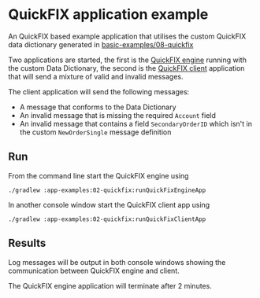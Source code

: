 # QuickFIX application example

An QuickFIX based example application that utilises the custom QuickFIX data dictionary generated in
[basic-examples/08-quickfix](../../basic-examples/08-quickfix)

Two applications are started, the first is the [QuickFIX engine](./src/main/java/org/example/orchestra/QuickFixEngineDataDictionaryApp.java)
running with the custom Data Dictionary, the second is the [QuickFIX client](./src/main/java/org/example/orchestra/QuickFixClientDataDictionaryApp.java)
application that will send a mixture of valid and invalid messages.

The client application will send the following messages:

* A message that conforms to the Data Dictionary
* An invalid message that is missing the required `Account` field
* An invalid message that contains a field `SecondaryOrderID` which isn't in the custom `NewOrderSingle` message
  definition

## Run

From the command line start the QuickFIX engine using

```
./gradlew :app-examples:02-quickfix:runQuickFixEngineApp
```

In another console window start the QuickFIX client app using

```
./gradlew :app-examples:02-quickfix:runQuickFixClientApp
```

## Results

Log messages will be output in both console windows showing the communication between QuickFIX engine and client.

The QuickFIX engine application will terminate after 2 minutes.
